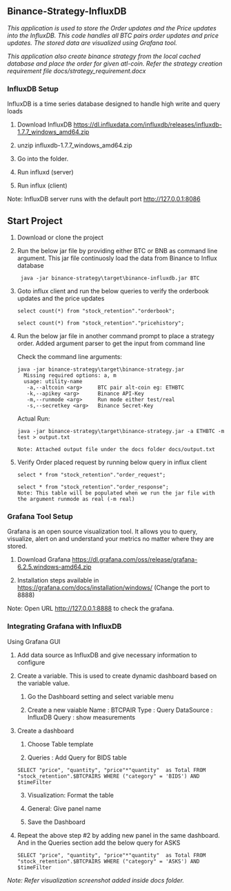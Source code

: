 ## Binance-Strategy-InfluxDB

   *This application is used to store the Order updates and the Price updates into the InfluxDB. This code handles all BTC pairs order updates and price updates. The stored data are visualized using Grafana tool.*
   
   *This application also create binance strategy from the local cached database and place the order for given atl-coin. Refer the strategy creation requirement file docs/strategy_requirement.docx*
   
### InfluxDB Setup

InfluxDB is a time series database designed to handle high write and query loads

   1. Download InfluxDB https://dl.influxdata.com/influxdb/releases/influxdb-1.7.7_windows_amd64.zip
   
   2. unzip influxdb-1.7.7_windows_amd64.zip
   
   3. Go into the folder.
   
   4. Run influxd (server)
   
   5. Run influx (client)

   Note: InfluxDB server runs with the default port http://127.0.0.1:8086


## Start Project

   1. Download or clone the project
   
   2. Run the below jar file by providing either BTC or BNB as command line argument. This jar file continuosly load the data from             Binance to Influx database
   
           java -jar binance-strategy\target\binance-influxdb.jar BTC
           
   3. Goto influx client and run the below queries to verify the orderbook updates and the price updates
   
          select count(*) from "stock_retention"."orderbook";
          
          select count(*) from "stock_retention"."pricehistory";
          
   4. Run the below jar file in another command prompt to place a strategy order. Added argument parser to get the input from                 command line
    
      Check the command line arguments:
      
          java -jar binance-strategy\target\binance-strategy.jar
            Missing required options: a, m
            usage: utility-name
             -a,--altcoin <arg>     BTC pair alt-coin eg: ETHBTC
             -k,--apikey <arg>      Binance API-Key
             -m,--runmode <arg>     Run mode either test/real
             -s,--secretkey <arg>   Binance Secret-Key
   
      Actual Run:
      
          java -jar binance-strategy\target\binance-strategy.jar -a ETHBTC -m test > output.txt
          
          Note: Attached output file under the docs folder docs/output.txt
          
  5. Verify Order placed request by running below query in influx client
  
         select * from "stock_retention"."order_request";
         
         select * from "stock_retention"."order_response";
         Note: This table will be populated when we run the jar file with the argument runmode as real (-m real)
         

### Grafana Tool Setup

Grafana is an open source visualization tool. It allows you to query, visualize, alert on and understand your metrics no matter where they are stored. 

   1. Download Grafana https://dl.grafana.com/oss/release/grafana-6.2.5.windows-amd64.zip
   
   2. Installation steps available in https://grafana.com/docs/installation/windows/ (Change the port to 8888)
    
   Note: Open URL http://127.0.0.1:8888 to check the grafana. 

### Integrating Grafana with InfluxDB

Using Grafana GUI

   1. Add data source as InfluxDB and give necessary information to configure
   
   2. Create a variable. This is used to create dynamic dashboard based on the variable value.
   
      1. Go the Dashboard setting and select variable menu
      
      2. Create a new vaiable
         Name : BTCPAIR
         Type : Query
         DataSource : InfluxDB
         Query : show measurements
         
   3. Create a dashboard 
   
        1. Choose Table template 
        
        2. Queries : Add Query for BIDS table

          SELECT "price", "quantity", "price"*"quantity"  as Total FROM "stock_retention".$BTCPAIRS WHERE ("category" = 'BIDS') AND $timeFilter 

        3. Visualization: Format the table
        
        4. General: Give panel name
        
        5. Save the Dashboard
        
   4. Repeat the above step #2 by adding new panel in the same dashboard. And in the Queries section add the below query for ASKS
          
          SELECT "price", "quantity", "price"*"quantity"  as Total FROM "stock_retention".$BTCPAIRS WHERE ("category" = 'ASKS') AND $timeFilter 
     
   *Note: Refer visualization screenshot added inside docs folder.*
